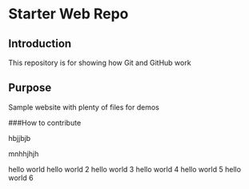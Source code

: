 # Starter Web Repo

## Introduction

This repository is for showing how Git and GitHub work

## Purpose

Sample website with plenty of files for demos

###How to contribute

hbjjbjb

mnhhjhjh

hello world
hello world 2
hello world 3
hello world 4
hello world 5
hello world 6
